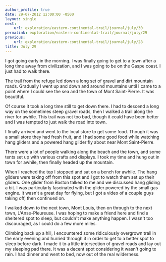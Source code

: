 ```yaml
---
author_profile: true
date: 29-07-2012 12:00:00 -0500
layout: single
next:
    url: exploration/eastern-continental-trail/journal/july/30
permalink: exploration/eastern-continental-trail/journal/july/29
previous:
    url: exploration/eastern-continental-trail/journal/july/28
title: July 29
---
```

I got going early in the morning. I was finally going to get to a town after a long time away from civilization, and I was going to be on the Gaspe coast. I just had to walk there.

The trail from the refuge led down a long set of gravel and dirt mountain roads. Gradually I went up and down and around mountains until I came to a point where I could see the sea and the town of Mont Saint-Pierre. It was beautiful.

Of course it took a long time still to get down there. I had to descend a long way on the sometimes steep gravel roads, then I walked a trail along the river for awhile. This trail was not too bad, though it could have been better and I was tempted to just walk the road into town.

I finally arrived and went to the local store to get some food. Though it was a small store they had fresh fruit, and I had some good food while watching hang gliders and a powered hang glider fly about near Mont Saint-Pierre.

There were a lot of people walking along the beach and the town, and some tents set up with various crafts and displays. I took my time and hung out in town for awhile, then finally headed up the mountain.

When I reached the top I stopped and sat on a bench for awhile. The hang gliders were taking off from this spot and I got to watch them set up their gliders. One glider from Boston talked to me and we discussed hang gliding a bit. I was particularly fascinated with the glider powered by the small gas engine. It wasn't a great day for flying, but I got a video of a couple guys taking off, then continued on.

I walked down to the next town, Mont Louis, then on through to the next town, L'Anse-Pleureuse. I was hoping to make a friend here and find a sheltered spot to sleep, but couldn't make anything happen. I wasn't too discouraged, as I could do a few more miles.

Climbing back up a hill, I encountered some ridiculously overgrown trail in the early evening and hurried through it in order to get to a better spot to sleep before dark. I made it to a little intersection of gravel roads and lay out my sleeping pad there. It was a decent spot considering it wasn't going to rain. I had dinner and went to bed, now out of the real wilderness.